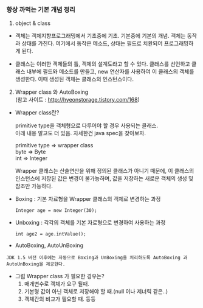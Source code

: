 ### 항상 까먹는 기본 개념 정리

1. object & class

 - 객체는 객체지향프로그래밍에서 기초중에 기초. 기본중에 기본의 개념.
객체는 동작과 상태를 가진다. 여기에서 동작은 메소드, 상태는 필드로 치환되어 프로그래밍하게 된다.

 - 클래스는 이러한 객체들의 틀, 객체의 설계도라고 할 수 있다.
클래스를 선언하고 클래스 내부에 필드와 메소드를 만들고, new 연산자를 사용하여 이 클래스의 객체를 생성한다.
이때 생성된 객체는 클래스의 인스턴스이다.


2. Wrapper class 와 AutoBoxing  
   (참고 사이트 : http://hyeonstorage.tistory.com/168)

 - Wrapper class란?

    primitive type을 객체형으로 다루어야 할 경우 사용되는 클래스.  
    아래 내용 말고도 더 있음. 자세한건 java spec을 찾아보자.

    primitive type => wrapper class  
     byte =>  Byte  
     int  => Integer  

    Wrapper 클래스는 산술연산을 위해 정의된 클래스가 아니기 때문에, 이 클래스의 인스턴스에 저장된 값은 변경이 불가능하며, 값을 저장하는 새로운 객체의 생성 및 참조만 가능하다.

 - Boxing : 기본 자료형을 Wrapper 클래스의 객체로 변경하는 과정

    ```
    Integer age = new Integer(30);
    ```

  - Unboxing : 각각의 객체를 기본 자료형으로 변경하여 사용하는 과정

    ```
    int age2 = age.intValue();
    ```

  -  AutoBoxing, AutoUnBoxing  

    JDK 1.5 버전 이후에는 자동으로 Boxing과 UnBoxing을 처리하도록 AutoBoxing 과 AutoUnBoxing을 제공한다.

  - 그럼 Wrapper class 가 필요한 경우는?
    1. 매개변수로 객체가 요구 될때.
    2. 기본형 값이 아닌 객체로 저장해야 할 때.(null 이나 제너릭 같은..)
    3. 객체간의 비교가 필요할 때. 등등
